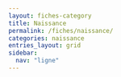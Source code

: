 ```yaml
---
layout: fiches-category
title: Naissance
permalink: /fiches/naissance/
categories: naissance
entries_layout: grid
sidebar:
  nav: "ligne"
---
```


